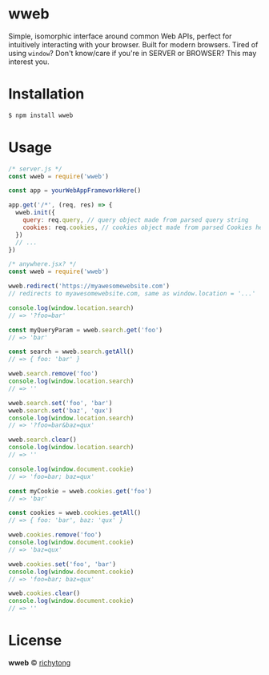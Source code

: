 # wweb
Simple, isomorphic interface around common Web APIs, perfect for intuitively interacting with your browser. Built for modern browsers. Tired of using `window`? Don't know/care if you're in SERVER or BROWSER? This may interest you.

# Installation
```bash
$ npm install wweb
```

# Usage
```javascript
/* server.js */
const wweb = require('wweb')

const app = yourWebAppFrameworkHere()

app.get('/*', (req, res) => {
  wweb.init({
    query: req.query, // query object made from parsed query string
    cookies: req.cookies, // cookies object made from parsed Cookies header <- you'll need middleware if you use express
  })
  // ...
})

/* anywhere.jsx? */
const wweb = require('wweb')

wweb.redirect('https://myawesomewebsite.com')
// redirects to myawesomewebsite.com, same as window.location = '...'

console.log(window.location.search)
// => '?foo=bar'

const myQueryParam = wweb.search.get('foo')
// => 'bar'

const search = wweb.search.getAll()
// => { foo: 'bar' }

wweb.search.remove('foo')
console.log(window.location.search)
// => ''

wweb.search.set('foo', 'bar')
wweb.search.set('baz', 'qux')
console.log(window.location.search)
// => '?foo=bar&baz=qux'

wweb.search.clear()
console.log(window.location.search)
// => ''

console.log(window.document.cookie)
// => 'foo=bar; baz=qux'

const myCookie = wweb.cookies.get('foo')
// => 'bar'

const cookies = wweb.cookies.getAll()
// => { foo: 'bar', baz: 'qux' }

wweb.cookies.remove('foo')
console.log(window.document.cookie)
// => 'baz=qux'

wweb.cookies.set('foo', 'bar')
console.log(window.document.cookie)
// => 'foo=bar; baz=qux'

wweb.cookies.clear()
console.log(window.document.cookie)
// => ''
```

# License
<b>wweb</b> © [richytong](https://github.com/richytong)
